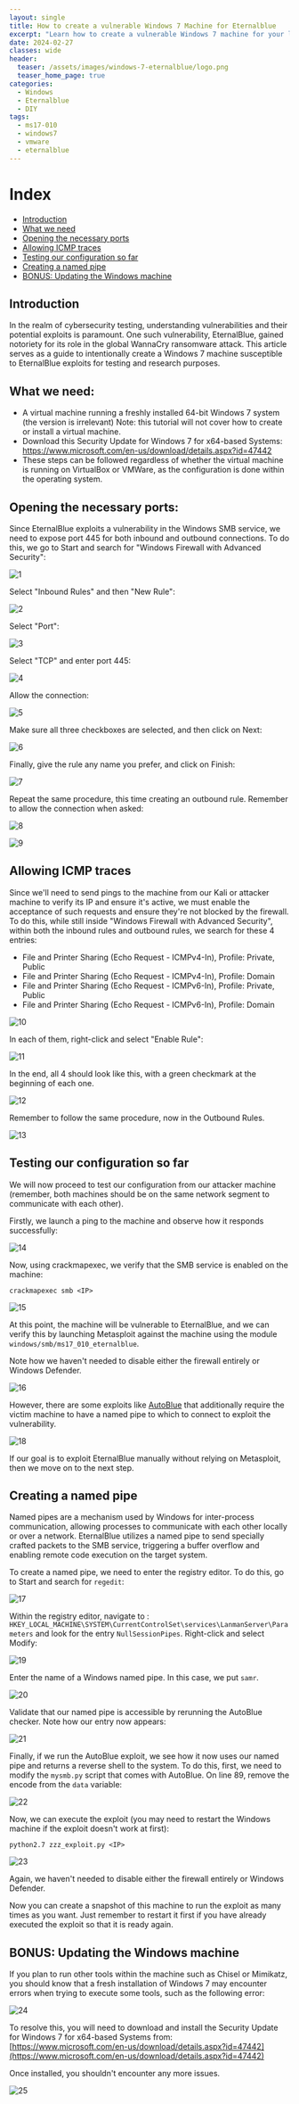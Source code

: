 ```yaml
---
layout: single
title: How to create a vulnerable Windows 7 Machine for Eternalblue
excerpt: "Learn how to create a vulnerable Windows 7 machine for your lab, so you can test and exploit the Eternalblue vulnerability."
date: 2024-02-27
classes: wide
header:
  teaser: /assets/images/windows-7-eternalblue/logo.png
  teaser_home_page: true
categories:
  - Windows
  - Eternalblue
  - DIY
tags:
  - ms17-010
  - windows7
  - vmware
  - eternalblue
---
```


# Index
- [Introduction](#introduction)
- [What we need](#what-we-need)
- [Opening the necessary ports](#opening-the-necessary-ports)
- [Allowing ICMP traces](#allowing-icmp-traces)
- [Testing our configuration so far](#testing-our-configuration-so-far)
- [Creating a named pipe](#creating-a-named-pipe)
- [BONUS: Updating the Windows machine](#bonus-updating-the-windows-machine)

## Introduction
In the realm of cybersecurity testing, understanding vulnerabilities and their potential exploits is paramount. One such vulnerability, EternalBlue, gained notoriety for its role in the global WannaCry ransomware attack. This article serves as a guide to intentionally create a Windows 7 machine susceptible to EternalBlue exploits for testing and research purposes.

## What we need:
- A virtual machine running a freshly installed 64-bit Windows 7 system (the version is irrelevant) Note: this tutorial will not cover how to create or install a virtual machine.
- Download this Security Update for Windows 7 for x64-based Systems: https://www.microsoft.com/en-us/download/details.aspx?id=47442
- These steps can be followed regardless of whether the virtual machine is running on VirtualBox or VMWare, as the configuration is done within the operating system.

## Opening the necessary ports:
Since EternalBlue exploits a vulnerability in the Windows SMB service, we need to expose port 445 for both inbound and outbound connections. To do this, we go to Start and search for "Windows Firewall with Advanced Security":

![1]

Select "Inbound Rules" and then "New Rule":

![2]

Select "Port":

![3]

Select "TCP" and enter port 445:

![4]

Allow the connection:

![5]

Make sure all three checkboxes are selected, and then click on Next:

![6]

Finally, give the rule any name you prefer, and click on Finish:

![7]

Repeat the same procedure, this time creating an outbound rule. Remember to allow the connection when asked:

![8]

![9]

## Allowing ICMP traces
Since we'll need to send pings to the machine from our Kali or attacker machine to verify its IP and ensure it's active, we must enable the acceptance of such requests and ensure they're not blocked by the firewall. To do this, while still inside "Windows Firewall with Advanced Security", within both the inbound rules and outbound rules, we search for these 4 entries:
- File and Printer Sharing (Echo Request - ICMPv4-In), Profile: Private, Public
- File and Printer Sharing (Echo Request - ICMPv4-In), Profile: Domain
- File and Printer Sharing (Echo Request - ICMPv6-In), Profile: Private, Public
- File and Printer Sharing (Echo Request - ICMPv6-In), Profile: Domain

![10]

In each of them, right-click and select "Enable Rule":

![11]

In the end, all 4 should look like this, with a green checkmark at the beginning of each one.

![12]

Remember to follow the same procedure, now in the Outbound Rules.

![13]

## Testing our configuration so far
We will now proceed to test our configuration from our attacker machine (remember, both machines should be on the same network segment to communicate with each other).

Firstly, we launch a ping to the machine and observe how it responds successfully:

![14]

Now, using crackmapexec, we verify that the SMB service is enabled on the machine:

```
crackmapexec smb <IP>
```

![15]

At this point, the machine will be vulnerable to EternalBlue, and we can verify this by launching Metasploit against the machine using the module `windows/smb/ms17_010_eternalblue`.

Note how we haven't needed to disable either the firewall entirely or Windows Defender.

![16]

However, there are some exploits like [AutoBlue](https://github.com/3ndG4me/AutoBlue-MS17-010) that additionally require the victim machine to have a named pipe to which to connect to exploit the vulnerability.

![18]

If our goal is to exploit EternalBlue manually without relying on Metasploit, then we move on to the next step.

## Creating a named pipe
Named pipes are a mechanism used by Windows for inter-process communication, allowing processes to communicate with each other locally or over a network. EternalBlue utilizes a named pipe to send specially crafted packets to the SMB service, triggering a buffer overflow and enabling remote code execution on the target system.

To create a named pipe, we need to enter the registry editor. To do this, go to Start and search for `regedit`:

![17]

Within the registry editor, navigate to : `HKEY_LOCAL_MACHINE\SYSTEM\CurrentControlSet\services\LanmanServer\Parameters` and look for the entry `NullSessionPipes`. Right-click and select Modify:

![19]

Enter the name of a Windows named pipe. In this case, we put `samr`.

![20]

Validate that our named pipe is accessible by rerunning the AutoBlue checker. Note how our entry now appears:

![21]

Finally, if we run the AutoBlue exploit, we see how it now uses our named pipe and returns a reverse shell to the system. To do this, first, we need to modify the `mysmb.py` script that comes with AutoBlue. On line 89, remove the encode from the `data` variable:

![22]

Now, we can execute the exploit (you may need to restart the Windows machine if the exploit doesn't work at first):

```
python2.7 zzz_exploit.py <IP>
```

![23]

Again, we haven't needed to disable either the firewall entirely or Windows Defender.

Now you can create a snapshot of this machine to run the exploit as many times as you want. Just remember to restart it first if you have already executed the exploit so that it is ready again.

## BONUS: Updating the Windows machine
If you plan to run other tools within the machine such as Chisel or Mimikatz, you should know that a fresh installation of Windows 7 may encounter errors when trying to execute some tools, such as the following error:

![24]

To resolve this, you will need to download and install the Security Update for Windows 7 for x64-based Systems from: [https://www.microsoft.com/en-us/download/details.aspx?id=47442](https://www.microsoft.com/en-us/download/details.aspx?id=47442)

Once installed, you shouldn't encounter any more issues.

![25]

[1]:/assets/images/windows-7-eternalblue/1.png
[2]:/assets/images/windows-7-eternalblue/2.png
[3]:/assets/images/windows-7-eternalblue/3.png
[4]:/assets/images/windows-7-eternalblue/4.png
[5]:/assets/images/windows-7-eternalblue/5.png
[6]:/assets/images/windows-7-eternalblue/6.png
[7]:/assets/images/windows-7-eternalblue/7.png
[8]:/assets/images/windows-7-eternalblue/8.png
[9]:/assets/images/windows-7-eternalblue/9.png
[10]:/assets/images/windows-7-eternalblue/10.png
[11]:/assets/images/windows-7-eternalblue/11.png
[12]:/assets/images/windows-7-eternalblue/12.png
[13]:/assets/images/windows-7-eternalblue/13.png
[14]:/assets/images/windows-7-eternalblue/14.png
[15]:/assets/images/windows-7-eternalblue/15.png
[16]:/assets/images/windows-7-eternalblue/16.png
[17]:/assets/images/windows-7-eternalblue/17.png
[18]:/assets/images/windows-7-eternalblue/18.png
[19]:/assets/images/windows-7-eternalblue/19.png
[20]:/assets/images/windows-7-eternalblue/20.png
[21]:/assets/images/windows-7-eternalblue/21.png
[22]:/assets/images/windows-7-eternalblue/22.png
[23]:/assets/images/windows-7-eternalblue/23.png
[24]:/assets/images/windows-7-eternalblue/24.png
[25]:/assets/images/windows-7-eternalblue/25.png